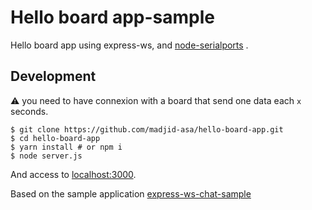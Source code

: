 # Hello board app-sample

Hello board app using express-ws, and [node-serialports](https://github.com/serialport/node-serialport) .

## Development

:warning: you need to have connexion with a board that send one data each `x` seconds.

```shell
$ git clone https://github.com/madjid-asa/hello-board-app.git
$ cd hello-board-app
$ yarn install # or npm i
$ node server.js
```

And access to [localhost:3000](http://localhost:3000/).

Based on the sample application [express-ws-chat-sample](https://github.com/y-temp4/express-ws-chat-sample)